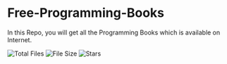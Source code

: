 # Free-Programming-Books

In this Repo, you will get all the Programming Books which is available on Internet.

![Total Files](https://img.shields.io/github/directory-file-count/dev-aniketj/programming-books?color=4078c0&style=for-the-badge)
![File Size](https://img.shields.io/github/repo-size/dev-aniketj/programming-books?color=4078c0&style=for-the-badge)
![Stars](https://img.shields.io/github/stars/dev-aniketj/programming-books?color=4078c0&style=for-the-badge)

